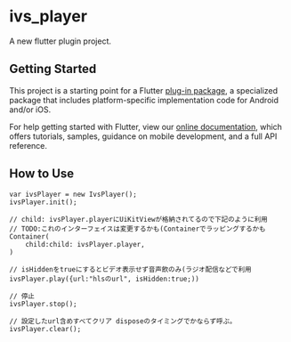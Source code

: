 # ivs_player

A new flutter plugin project.

## Getting Started

This project is a starting point for a Flutter
[plug-in package](https://flutter.dev/developing-packages/),
a specialized package that includes platform-specific implementation code for
Android and/or iOS.

For help getting started with Flutter, view our
[online documentation](https://flutter.dev/docs), which offers tutorials,
samples, guidance on mobile development, and a full API reference.


## How to Use

```
var ivsPlayer = new IvsPlayer();
ivsPlayer.init();

// child: ivsPlayer.playerにUiKitViewが格納されてるので下記のように利用
// TODO:これのインターフェイスは変更するかも(Containerでラッピングするかも
Container(
	child:child: ivsPlayer.player,
)

// isHiddenをtrueにするとビデオ表示せず音声飲のみ(ラジオ配信などで利用
ivsPlayer.play({url:"hlsのurl", isHidden:true;))

// 停止
ivsPlayer.stop();

// 設定したurl含めすべてクリア disposeのタイミングでかならず呼ぶ。
ivsPlayer.clear();

```
